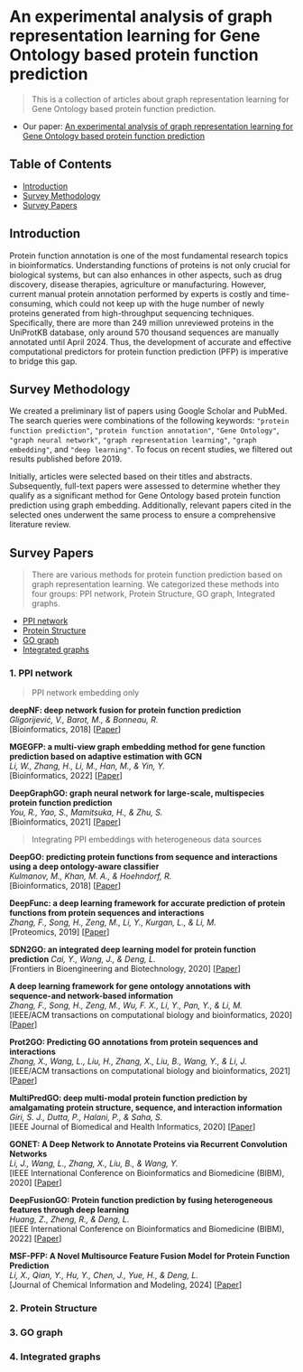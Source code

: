 # An experimental analysis of graph representation learning for Gene Ontology based protein function prediction

> This is a collection of articles about graph representation learning for Gene Ontology based protein function prediction.

- Our paper: [An experimental analysis of graph representation learning for Gene Ontology based protein function prediction](#)

## Table of Contents

- [Introduction](#introduction)
- [Survey Methodology](#survey-methodology)
- [Survey Papers](#survey-papers)

## Introduction
Protein function annotation is one of the most fundamental research topics in bioinformatics. Understanding functions of proteins is not only crucial for biological systems, but can also enhances in other aspects, such as drug discovery, disease therapies, agriculture or manufacturing. However, current manual protein annotation performed by experts is costly and time-consuming, which could not keep up with the huge number of newly proteins generated from high-throughput sequencing techniques.  Specifically, there are more than 249 million unreviewed proteins in the UniProtKB database, only around 570 thousand sequences are manually annotated until April 2024. Thus, the development of accurate and effective computational predictors for protein function prediction (PFP) is imperative to bridge this gap.


## Survey Methodology
We created a preliminary list of papers using Google Scholar and PubMed. The search queries were combinations of the following keywords: ``"protein function prediction"``, ``"protein function annotation"``,  ``"Gene Ontology"``,  ``"graph neural network"``, ``"graph representation learning"``, ``"graph embedding"``, and ``"deep learning"``. To focus on recent studies, we filtered out results published before 2019.

Initially, articles were selected based on their titles and abstracts. Subsequently, full-text papers were assessed to determine whether they qualify as a significant method for Gene Ontology based protein function prediction using graph embedding. Additionally, relevant papers cited in the selected ones underwent the same process to ensure a comprehensive literature review.

## Survey Papers

> There are various methods for protein function prediction based on graph representation learning. We categorized these methods into four groups: PPI network, Protein Structure, GO graph, Integrated graphs.

- [PPI network](#1-ppi-network)
- [Protein Structure](#2-protein-structure)
- [GO graph](#3-go-graph)
- [Integrated graphs](#4-integrated-graphs)

### 1. PPI network

> PPI network embedding only

**deepNF: deep network fusion for protein function prediction**  
*Gligorijević, V., Barot, M., & Bonneau, R.*  
[Bioinformatics, 2018]
[[Paper](https://academic.oup.com/bioinformatics/article/34/22/3873/5026651?ref=https://githubhelp.com)]

**MGEGFP: a multi-view graph embedding method for gene function prediction based on adaptive estimation with GCN**  
*Li, W., Zhang, H., Li, M., Han, M., & Yin, Y.*  
[Bioinformatics, 2022]
[[Paper](https://academic.oup.com/bib/article/23/5/bbac333/6659744)]

**DeepGraphGO: graph neural network for large-scale, multispecies protein function prediction**  
*You, R., Yao, S., Mamitsuka, H., & Zhu, S.*  
[Bioinformatics, 2021]
[[Paper](https://academic.oup.com/bioinformatics/article/37/Supplement_1/i262/6319663)]

> Integrating PPI embeddings with heterogeneous data sources

**DeepGO: predicting protein functions from sequence and interactions using a deep ontology-aware classifier**  
*Kulmanov, M., Khan, M. A., & Hoehndorf, R.*  
[Bioinformatics, 2018]
[[Paper](https://academic.oup.com/bioinformatics/article/34/4/660/4265461)]

**DeepFunc: a deep learning framework for accurate prediction of protein functions from protein sequences and interactions**  
*Zhang, F., Song, H., Zeng, M., Li, Y., Kurgan, L., & Li, M.*  
[Proteomics, 2019]
[[Paper](https://analyticalsciencejournals.onlinelibrary.wiley.com/doi/pdf/10.1002/pmic.201900019)]

**SDN2GO: an integrated deep learning model for protein function prediction**
*Cai, Y., Wang, J., & Deng, L.*  
[Frontiers in Bioengineering and Biotechnology, 2020]
[[Paper](https://www.frontiersin.org/journals/bioengineering-and-biotechnology/articles/10.3389/fbioe.2020.00391/full)]

**A deep learning framework for gene ontology annotations with sequence-and network-based information**  
*Zhang, F., Song, H., Zeng, M., Wu, F. X., Li, Y., Pan, Y., & Li, M.*  
[IEEE/ACM transactions on computational biology and bioinformatics, 2020]
[[Paper](https://ieeexplore.ieee.org/abstract/document/8967035)]

**Prot2GO: Predicting GO annotations from protein sequences and interactions**  
*Zhang, X., Wang, L., Liu, H., Zhang, X., Liu, B., Wang, Y., & Li, J.*  
[IEEE/ACM transactions on computational biology and bioinformatics, 2021]
[[Paper](https://ieeexplore.ieee.org/abstract/document/9667246)]

**MultiPredGO: deep multi-modal protein function prediction by amalgamating protein structure, sequence, and interaction information**  
*Giri, S. J., Dutta, P., Halani, P., & Saha, S.*  
[IEEE Journal of Biomedical and Health Informatics, 2020]
[[Paper](https://ieeexplore.ieee.org/abstract/document/9187929)]

**GONET: A Deep Network to Annotate Proteins via Recurrent Convolution Networks**  
*Li, J., Wang, L., Zhang, X., Liu, B., & Wang, Y.*  
[IEEE International Conference on Bioinformatics and Biomedicine (BIBM), 2020]
[[Paper](https://ieeexplore.ieee.org/abstract/document/9313235)]

**DeepFusionGO: Protein function prediction by fusing heterogeneous features through deep learning**  
*Huang, Z., Zheng, R., & Deng, L.*  
[IEEE International Conference on Bioinformatics and Biomedicine (BIBM), 2022]
[[Paper](https://ieeexplore.ieee.org/abstract/document/9994899)]

**MSF-PFP: A Novel Multisource Feature Fusion Model for Protein Function Prediction**  
*Li, X., Qian, Y., Hu, Y., Chen, J., Yue, H., & Deng, L.*  
[Journal of Chemical Information and Modeling, 2024]
[[Paper](https://pubs.acs.org/doi/full/10.1021/acs.jcim.3c01794)]

### 2. Protein Structure



### 3. GO graph

### 4. Integrated graphs